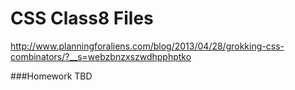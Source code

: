 # CSS Class8 Files

http://www.planningforaliens.com/blog/2013/04/28/grokking-css-combinators/?__s=webzbnzxszwdhpphptko

###Homework
TBD
